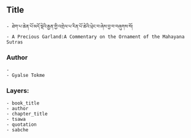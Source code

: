 ## Title
	- ཐེག་པ་ཆེན་པོ་མདོ་སྡེའི་རྒྱན་གྱི་འགྲེལ་པ་རིན་པོ་ཆེའི་ཕྲེང་བ་ཞེས་བྱ་བ་བཞུགས་སོ།
	- A Precious Garland:A Commentary on the Ornament of the Mahayana Sutras

### Author
	- 
	- Gyalse Tokme

### Layers:
	- book_title
	- author
	- chapter_title
	- tsawa
	- quotation
	- sabche
